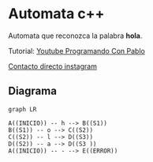 # Automata c++

Automata que reconozca la palabra  **hola**. 

Tutorial:
[Youtube Programando Con Pablo](https://www.youtube.com/channel/UC4kQg80cyA7VHEV4VGKwtEA)

[Contacto directo instagram ](https://www.instagram.com/pablosalazzar/)




## Diagrama

```mermaid
graph LR

A((INICIO)) -- h --> B((S1))
B((S1)) -- o --> C((S2))
C((S2)) -- l --> D((S3))
D((S2)) -- a --> D((S3 ))
A((INICIO)) -- - --> E((ERROR))
```
